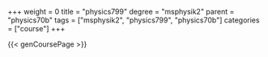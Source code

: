 +++
weight = 0
title = "physics799"
degree = "msphysik2"
parent = "physics70b"
tags = ["msphysik2", "physics799", "physics70b"]
categories = ["course"]
+++

{{< genCoursePage >}}
